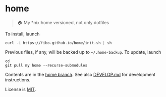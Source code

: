 # home

> 🏠 My *nix home versioned, not only dotfiles

To install, launch

```shell
curl -L https://fibo.github.io/home/init.sh | sh
```

Previous files, if any, will be backed up to `~/.home-backup`.
To update, launch

```shell
cd
git pull my home --recurse-submodules
```

Contents are in the [home branch](https://github.com/fibo/home/tree/home).
See also [DEVELOP.md](./DEVELOP.md) for development instructions.

License is [MIT](https://fibo.github.io/mit-license/).

